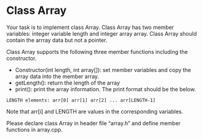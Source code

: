 # Class Array

Your task is to implement class Array. Class Array has two member variables: integer variable length and integer array array. Class Array should contain the arrray data but not a pointer.

Class Array supports the following three member functions including the constructor.

 - Constructor(int length, int array[]): set member variables and copy the array data into the member array.
 - getLength(): return the length of the array
 - print(): print the array information. The print format should be the below.

```
LENGTH elements: arr[0] arr[1] arr[2] ... arr[LENGTH-1]
```
Note that arr[i] and LENGTH are values in the corresponding variables.

Please declare class Array in header file “array.h” and define member functions in array.cpp.
